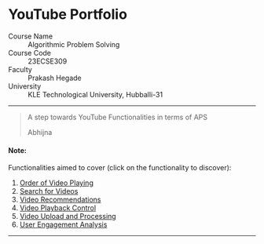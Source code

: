 
# YouTube Portfolio


<dl>
<dt>Course Name</dt>
<dd>Algorithmic Problem Solving</dd>
<dt>Course Code</dt>
<dd>23ECSE309</dd>
<dt>Faculty </dt>
<dd>Prakash Hegade</dd>
<dt>University</dt>
<dd>KLE Technological University, Hubballi-31</dd>
</dl>

* * *

> A step towards YouTube Functionalities in terms of APS
>
>Abhijna

#### Note:
Functionalities aimed to cover (click on the functionality to discover):
1. [Order of Video Playing](./order_of_video_playing.md)
2. [Search for Videos](./search_for_videos.md)
3. [Video Recommendations](./video_recommendations.md)
4. [Video Playback Control](./video_playback_control.md)
5. [Video Upload and Processing](./video_upload_and_processing.md)
6. [User Engagement Analysis](./user_engagement_analysis.md)





* * *
